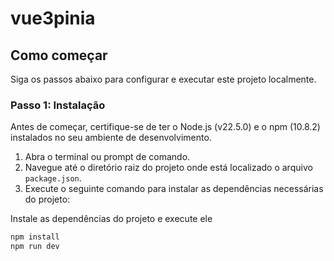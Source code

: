 # vue3pinia

## Como começar

Siga os passos abaixo para configurar e executar este projeto localmente.

### Passo 1: Instalação

Antes de começar, certifique-se de ter o Node.js (v22.5.0) e o npm (10.8.2) instalados no seu ambiente de desenvolvimento.

1. Abra o terminal ou prompt de comando.
2. Navegue até o diretório raiz do projeto onde está localizado o arquivo `package.json`.
3. Execute o seguinte comando para instalar as dependências necessárias do projeto:

Instale as dependências do projeto e execute ele
```sh
npm install
npm run dev
```